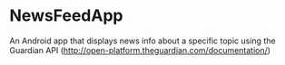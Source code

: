 # NewsFeedApp
An Android app that displays news info about a specific topic using the Guardian API (http://open-platform.theguardian.com/documentation/)
